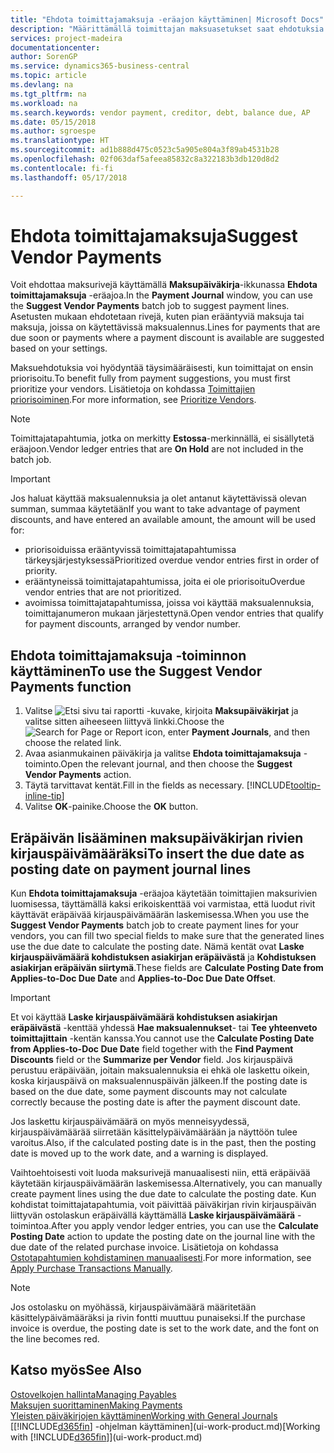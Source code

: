 ```yaml
---
title: "Ehdota toimittajamaksuja -eräajon käyttäminen| Microsoft Docs"
description: "Määrittämällä toimittajan maksuasetukset saat ehdotuksia maksuista, joiden eräpäivä on pian tai joissa on käytettävissä alennus."
services: project-madeira
documentationcenter: 
author: SorenGP
ms.service: dynamics365-business-central
ms.topic: article
ms.devlang: na
ms.tgt_pltfrm: na
ms.workload: na
ms.search.keywords: vendor payment, creditor, debt, balance due, AP
ms.date: 05/15/2018
ms.author: sgroespe
ms.translationtype: HT
ms.sourcegitcommit: ad1b888d475c0523c5a905e804a3f89ab4531b28
ms.openlocfilehash: 02f063daf5afeea85832c8a322183b3db120d8d2
ms.contentlocale: fi-fi
ms.lasthandoff: 05/17/2018

---
```

# <a name="suggest-vendor-payments"></a><span data-ttu-id="b65c7-103">Ehdota toimittajamaksuja</span><span class="sxs-lookup"><span data-stu-id="b65c7-103">Suggest Vendor Payments</span></span>
<span data-ttu-id="b65c7-104">Voit ehdottaa maksurivejä käyttämällä **Maksupäiväkirja**-ikkunassa **Ehdota toimittajamaksuja** -eräajoa.</span><span class="sxs-lookup"><span data-stu-id="b65c7-104">In the **Payment Journal** window, you can use the **Suggest Vendor Payments** batch job to suggest payment lines.</span></span> <span data-ttu-id="b65c7-105">Asetusten mukaan ehdotetaan rivejä, kuten pian erääntyviä maksuja tai maksuja, joissa on käytettävissä maksualennus.</span><span class="sxs-lookup"><span data-stu-id="b65c7-105">Lines for payments that are due soon or payments where a payment discount is available are suggested based on your settings.</span></span>

<span data-ttu-id="b65c7-106">Maksuehdotuksia voi hyödyntää täysimääräisesti, kun toimittajat on ensin priorisoitu.</span><span class="sxs-lookup"><span data-stu-id="b65c7-106">To benefit fully from payment suggestions, you must first prioritize your vendors.</span></span> <span data-ttu-id="b65c7-107">Lisätietoja on kohdassa [Toimittajien priorisoiminen](purchasing-how-prioritize-vendors.md).</span><span class="sxs-lookup"><span data-stu-id="b65c7-107">For more information, see [Prioritize Vendors](purchasing-how-prioritize-vendors.md).</span></span>  

> [!NOTE]  
> <span data-ttu-id="b65c7-108">Toimittajatapahtumia, jotka on merkitty **Estossa**-merkinnällä, ei sisällytetä eräajoon.</span><span class="sxs-lookup"><span data-stu-id="b65c7-108">Vendor ledger entries that are **On Hold** are not included in the batch job.</span></span>  

> [!IMPORTANT]  
>   <span data-ttu-id="b65c7-109">Jos haluat käyttää maksualennuksia ja olet antanut käytettävissä olevan summan, summaa käytetään</span><span class="sxs-lookup"><span data-stu-id="b65c7-109">If you want to take advantage of payment discounts, and have entered an available amount, the amount will be used for:</span></span>  

* <span data-ttu-id="b65c7-110">priorisoiduissa erääntyvissä toimittajatapahtumissa tärkeysjärjestyksessä</span><span class="sxs-lookup"><span data-stu-id="b65c7-110">Prioritized overdue vendor entries first in order of priority.</span></span>  
* <span data-ttu-id="b65c7-111">erääntyneissä toimittajatapahtumissa, joita ei ole priorisoitu</span><span class="sxs-lookup"><span data-stu-id="b65c7-111">Overdue vendor entries that are not prioritized.</span></span>  
* <span data-ttu-id="b65c7-112">avoimissa toimittajatapahtumissa, joissa voi käyttää maksualennuksia, toimittajanumeron mukaan järjestettynä.</span><span class="sxs-lookup"><span data-stu-id="b65c7-112">Open vendor entries that qualify for payment discounts, arranged by vendor number.</span></span>  

## <a name="to-use-the-suggest-vendor-payments-function"></a><span data-ttu-id="b65c7-113">Ehdota toimittajamaksuja -toiminnon käyttäminen</span><span class="sxs-lookup"><span data-stu-id="b65c7-113">To use the Suggest Vendor Payments function</span></span>
1. <span data-ttu-id="b65c7-114">Valitse ![Etsi sivu tai raportti](media/ui-search/search_small.png "Etsi sivu tai raportti -kuvake") -kuvake, kirjoita **Maksupäiväkirjat** ja valitse sitten aiheeseen liittyvä linkki.</span><span class="sxs-lookup"><span data-stu-id="b65c7-114">Choose the ![Search for Page or Report](media/ui-search/search_small.png "Search for Page or Report icon") icon, enter **Payment Journals**, and then choose the related link.</span></span>  
2. <span data-ttu-id="b65c7-115">Avaa asianmukainen päiväkirja ja valitse **Ehdota toimittajamaksuja** -toiminto.</span><span class="sxs-lookup"><span data-stu-id="b65c7-115">Open the relevant journal, and then choose the **Suggest Vendor Payments** action.</span></span>  
3. <span data-ttu-id="b65c7-116">Täytä tarvittavat kentät.</span><span class="sxs-lookup"><span data-stu-id="b65c7-116">Fill in the fields as necessary.</span></span> [!INCLUDE[tooltip-inline-tip](includes/tooltip-inline-tip_md.md)]  
4. <span data-ttu-id="b65c7-117">Valitse **OK**-painike.</span><span class="sxs-lookup"><span data-stu-id="b65c7-117">Choose the **OK** button.</span></span>  

## <a name="to-insert-the-due-date-as-posting-date-on-payment-journal-lines"></a><span data-ttu-id="b65c7-118">Eräpäivän lisääminen maksupäiväkirjan rivien kirjauspäivämääräksi</span><span class="sxs-lookup"><span data-stu-id="b65c7-118">To insert the due date as posting date on payment journal lines</span></span>
<span data-ttu-id="b65c7-119">Kun **Ehdota toimittajamaksuja** -eräajoa käytetään toimittajien maksurivien luomisessa, täyttämällä kaksi erikoiskenttää voi varmistaa, että luodut rivit käyttävät eräpäivää kirjauspäivämäärän laskemisessa.</span><span class="sxs-lookup"><span data-stu-id="b65c7-119">When you use the **Suggest Vendor Payments** batch job to create payment lines for your vendors, you can fill two special fields to make sure that the generated lines use the due date to calculate the posting date.</span></span> <span data-ttu-id="b65c7-120">Nämä kentät ovat **Laske kirjauspäivämäärä kohdistuksen asiakirjan eräpäivästä** ja **Kohdistuksen asiakirjan eräpäivän siirtymä**.</span><span class="sxs-lookup"><span data-stu-id="b65c7-120">These fields are **Calculate Posting Date from Applies-to-Doc Due Date** and **Applies-to-Doc Due Date Offset**.</span></span>  

> [!IMPORTANT]  
>   <span data-ttu-id="b65c7-121">Et voi käyttää **Laske kirjauspäivämäärä kohdistuksen asiakirjan eräpäivästä** -kenttää yhdessä **Hae maksualennukset**- tai **Tee yhteenveto toimittajittain** -kentän kanssa.</span><span class="sxs-lookup"><span data-stu-id="b65c7-121">You cannot use the **Calculate Posting Date from Applies-to-Doc Due Date** field together with the **Find Payment Discounts** field or the **Summarize per Vendor** field.</span></span> <span data-ttu-id="b65c7-122">Jos kirjauspäivä perustuu eräpäivään, joitain maksualennuksia ei ehkä ole laskettu oikein, koska kirjauspäivä on maksualennuspäivän jälkeen.</span><span class="sxs-lookup"><span data-stu-id="b65c7-122">If the posting date is based on the due date, some payment discounts may not calculate correctly because the posting date is after the payment discount date.</span></span>  

<span data-ttu-id="b65c7-123">Jos laskettu kirjauspäivämäärä on myös menneisyydessä, kirjauspäivämäärää siirretään käsittelypäivämäärään ja näyttöön tulee varoitus.</span><span class="sxs-lookup"><span data-stu-id="b65c7-123">Also, if the calculated posting date is in the past, then the posting date is moved up to the work date, and a warning is displayed.</span></span>  

<span data-ttu-id="b65c7-124">Vaihtoehtoisesti voit luoda maksurivejä manuaalisesti niin, että eräpäivää käytetään kirjauspäivämäärän laskemisessa.</span><span class="sxs-lookup"><span data-stu-id="b65c7-124">Alternatively, you can manually create payment lines using the due date to calculate the posting date.</span></span> <span data-ttu-id="b65c7-125">Kun kohdistat toimittajatapahtumia, voit päivittää päiväkirjan rivin kirjauspäivän liittyvän ostolaskun eräpäivällä käyttämällä **Laske kirjauspäivämäärä** -toimintoa.</span><span class="sxs-lookup"><span data-stu-id="b65c7-125">After you apply vendor ledger entries, you can use the **Calculate Posting Date** action to update the posting date on the journal line with the due date of the related purchase invoice.</span></span> <span data-ttu-id="b65c7-126">Lisätietoja on kohdassa [Ostotapahtumien kohdistaminen manuaalisesti](payables-how-apply-purchase-transactions-manually.md).</span><span class="sxs-lookup"><span data-stu-id="b65c7-126">For more information, see [Apply Purchase Transactions Manually](payables-how-apply-purchase-transactions-manually.md).</span></span>  

> [!NOTE]  
>   <span data-ttu-id="b65c7-127">Jos ostolasku on myöhässä, kirjauspäivämäärä määritetään käsittelypäivämääräksi ja rivin fontti muuttuu punaiseksi.</span><span class="sxs-lookup"><span data-stu-id="b65c7-127">If the purchase invoice is overdue, the posting date is set to the work date, and the font on the line becomes red.</span></span>  

## <a name="see-also"></a><span data-ttu-id="b65c7-128">Katso myös</span><span class="sxs-lookup"><span data-stu-id="b65c7-128">See Also</span></span>
[<span data-ttu-id="b65c7-129">Ostovelkojen hallinta</span><span class="sxs-lookup"><span data-stu-id="b65c7-129">Managing Payables</span></span>](payables-manage-payables.md)  
[<span data-ttu-id="b65c7-130">Maksujen suorittaminen</span><span class="sxs-lookup"><span data-stu-id="b65c7-130">Making Payments</span></span>](payables-make-payments.md)  
[<span data-ttu-id="b65c7-131">Yleisten päiväkirjojen käyttäminen</span><span class="sxs-lookup"><span data-stu-id="b65c7-131">Working with General Journals</span></span>](ui-work-general-journals.md)  
<span data-ttu-id="b65c7-132">[[!INCLUDE[d365fin](includes/d365fin_md.md)] -ohjelman käyttäminen](ui-work-product.md)</span><span class="sxs-lookup"><span data-stu-id="b65c7-132">[Working with [!INCLUDE[d365fin](includes/d365fin_md.md)]](ui-work-product.md)</span></span>  

